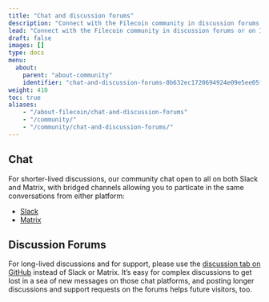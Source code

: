 ```yaml
---
title: "Chat and discussion forums"
description: "Connect with the Filecoin community in discussion forums or on IRC."
lead: "Connect with the Filecoin community in discussion forums or on IRC. The Filecoin community is active and here to answer your questions in your channel of choice."
draft: false
images: []
type: docs
menu:
  about:
    parent: "about-community"
    identifier: "chat-and-discussion-forums-0b632ec1720694924e09e5ee05f782e6"
weight: 410
toc: true
aliases:
    - "/about-filecoin/chat-and-discussion-forums"
    - "/community/"
    - "/community/chat-and-discussion-forums/"
---
```


## Chat

For shorter-lived discussions, our community chat open to all on both Slack and Matrix, with bridged channels allowing you to particate in the same conversations from either platform:

- [Slack](https://filecoin.io/slack/)
- [Matrix](https://matrix.to/#/#ipfs-space:ipfs.io)

## Discussion Forums

For long-lived discussions and for support, please use the [discussion tab on GitHub](https://github.com/filecoin-project/community#forums) instead of Slack or Matrix. It’s easy for complex discussions to get lost in a sea of new messages on those chat platforms, and posting longer discussions and support requests on the forums helps future visitors, too.
